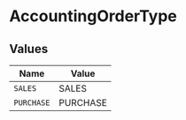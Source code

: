 # AccountingOrderType


## Values

| Name       | Value      |
| ---------- | ---------- |
| `SALES`    | SALES      |
| `PURCHASE` | PURCHASE   |